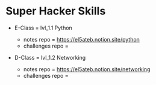 # Super Hacker Skills

- E-Class = lvl_1.1 Python
  - notes repo = <https://el5ateb.notion.site/python>
  - challenges repo =

- D-Class = lvl_1.2 Networking
  - notes repo = <https://el5ateb.notion.site/networking>
  - challenges repo =
